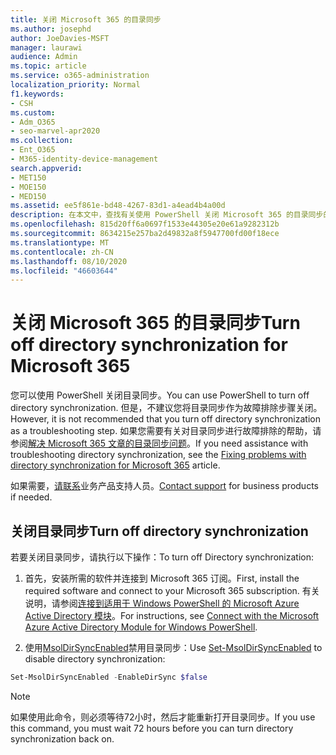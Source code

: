 ```yaml
---
title: 关闭 Microsoft 365 的目录同步
ms.author: josephd
author: JoeDavies-MSFT
manager: laurawi
audience: Admin
ms.topic: article
ms.service: o365-administration
localization_priority: Normal
f1.keywords:
- CSH
ms.custom:
- Adm_O365
- seo-marvel-apr2020
ms.collection:
- Ent_O365
- M365-identity-device-management
search.appverid:
- MET150
- MOE150
- MED150
ms.assetid: ee5f861e-bd48-4267-83d1-a4ead4b4a00d
description: 在本文中，查找有关使用 PowerShell 关闭 Microsoft 365 的目录同步的信息。
ms.openlocfilehash: 815d20ff6a0697f1533e44305e20e61a9282312b
ms.sourcegitcommit: 8634215e257ba2d49832a8f5947700fd00f18ece
ms.translationtype: MT
ms.contentlocale: zh-CN
ms.lasthandoff: 08/10/2020
ms.locfileid: "46603644"
---
```

# <a name="turn-off-directory-synchronization-for-microsoft-365"></a><span data-ttu-id="6790b-103">关闭 Microsoft 365 的目录同步</span><span class="sxs-lookup"><span data-stu-id="6790b-103">Turn off directory synchronization for Microsoft 365</span></span>
<span data-ttu-id="6790b-104">您可以使用 PowerShell 关闭目录同步。</span><span class="sxs-lookup"><span data-stu-id="6790b-104">You can use PowerShell to turn off directory synchronization.</span></span> <span data-ttu-id="6790b-105">但是，不建议您将目录同步作为故障排除步骤关闭。</span><span class="sxs-lookup"><span data-stu-id="6790b-105">However, it is not recommended that you turn off directory synchronization as a troubleshooting step.</span></span> <span data-ttu-id="6790b-106">如果您需要有关对目录同步进行故障排除的帮助，请参阅[解决 Microsoft 365 文章的目录同步问题](fix-problems-with-directory-synchronization.md)。</span><span class="sxs-lookup"><span data-stu-id="6790b-106">If you need assistance with troubleshooting directory synchronization, see the [Fixing problems with directory synchronization for Microsoft 365](fix-problems-with-directory-synchronization.md) article.</span></span> 
  
<span data-ttu-id="6790b-107">如果需要，[请联系](https://support.office.com/article/32a17ca7-6fa0-4870-8a8d-e25ba4ccfd4b)业务产品支持人员。</span><span class="sxs-lookup"><span data-stu-id="6790b-107">[Contact support](https://support.office.com/article/32a17ca7-6fa0-4870-8a8d-e25ba4ccfd4b) for business products if needed.</span></span>
  
## <a name="turn-off-directory-synchronization"></a><span data-ttu-id="6790b-108">关闭目录同步</span><span class="sxs-lookup"><span data-stu-id="6790b-108">Turn off directory synchronization</span></span>  
<span data-ttu-id="6790b-109">若要关闭目录同步，请执行以下操作：</span><span class="sxs-lookup"><span data-stu-id="6790b-109">To turn off Directory synchronization:</span></span>
  
1. <span data-ttu-id="6790b-110">首先，安装所需的软件并连接到 Microsoft 365 订阅。</span><span class="sxs-lookup"><span data-stu-id="6790b-110">First, install the required software and connect to your Microsoft 365 subscription.</span></span> <span data-ttu-id="6790b-111">有关说明，请参阅[连接到适用于 Windows PowerShell 的 Microsoft Azure Active Directory 模块](https://docs.microsoft.com/office365/enterprise/powershell/connect-to-office-365-powershell#connect-with-the-microsoft-azure-active-directory-module-for-windows-powershell)。</span><span class="sxs-lookup"><span data-stu-id="6790b-111">For instructions, see [Connect with the Microsoft Azure Active Directory Module for Windows PowerShell](https://docs.microsoft.com/office365/enterprise/powershell/connect-to-office-365-powershell#connect-with-the-microsoft-azure-active-directory-module-for-windows-powershell).</span></span>
    
2. <span data-ttu-id="6790b-112">使用[MsolDirSyncEnabled](https://go.microsoft.com/fwlink/p/?LinkId=821939)禁用目录同步：</span><span class="sxs-lookup"><span data-stu-id="6790b-112">Use [Set-MsolDirSyncEnabled](https://go.microsoft.com/fwlink/p/?LinkId=821939) to disable directory synchronization:</span></span> 
    
  ```powershell
  Set-MsolDirSyncEnabled -EnableDirSync $false
  ```

>[!Note]
><span data-ttu-id="6790b-113">如果使用此命令，则必须等待72小时，然后才能重新打开目录同步。</span><span class="sxs-lookup"><span data-stu-id="6790b-113">If you use this command, you must wait 72 hours before you can turn directory synchronization back on.</span></span>
>
 
